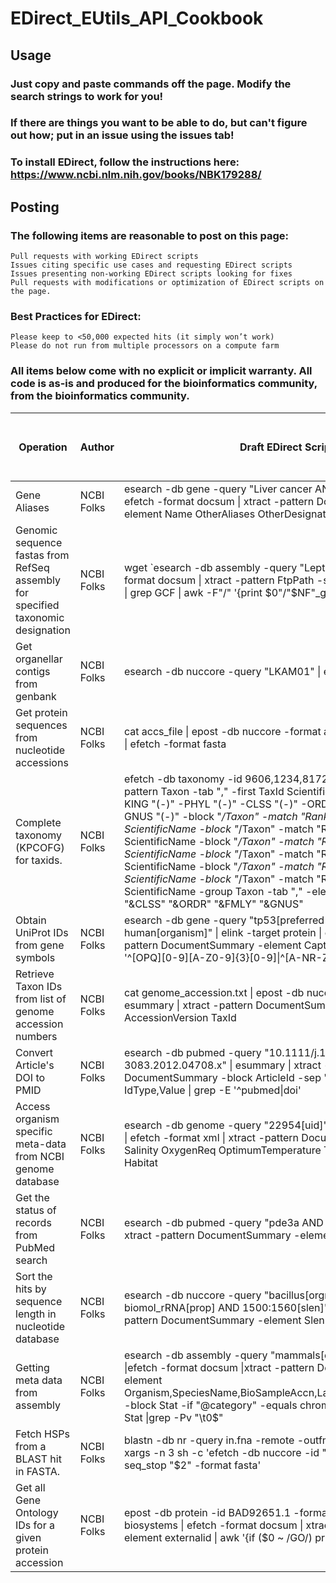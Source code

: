 # EDirect_EUtils_API_Cookbook

## Usage

### Just copy and paste commands off the page.  Modify the search strings to work for you!

### If there are things you want to be able to do, but can't figure out how; put in an issue using the issues tab!

### To install EDirect, follow the instructions here:  https://www.ncbi.nlm.nih.gov/books/NBK179288/

## Posting
### The following items are reasonable to post on this page:
    Pull requests with working EDirect scripts
    Issues citing specific use cases and requesting EDirect scripts
    Issues presenting non-working EDirect scripts looking for fixes
    Pull requests with modifications or optimization of EDirect scripts on the page.
### Best Practices for EDirect:
    Please keep to <50,000 expected hits (it simply won’t work)
    Please do not run from multiple processors on a compute farm

### All items below come with no explicit or implicit warranty.  All code is as-is and produced for the bioinformatics community, from the bioinformatics community.  

| Operation                                                                          	| Author     	| Draft EDirect Script                                                                                                                                                                                                                                                                                                                                                                                                                                                                                                                                                                                                                                                         	| Edited (vetted) EDirect Script (anyone)                                                                                                                                                                                                                                                                                                               	|   	|
|------------------------------------------------------------------------------------	|------------	|------------------------------------------------------------------------------------------------------------------------------------------------------------------------------------------------------------------------------------------------------------------------------------------------------------------------------------------------------------------------------------------------------------------------------------------------------------------------------------------------------------------------------------------------------------------------------------------------------------------------------------------------------------------------------	|-------------------------------------------------------------------------------------------------------------------------------------------------------------------------------------------------------------------------------------------------------------------------------------------------------------------------------------------------------	|---	|
| Gene Aliases                                                                       	| NCBI Folks 	| esearch -db gene -query   "Liver cancer AND Homo sapiens" \| efetch -format docsum \| xtract   -pattern DocumentSummary -element Name OtherAliases OtherDesignations                                                                                                                                                                                                                                                                                                                                                                                                                                                                                                           	|                                                                                                                                                                                                                                                                                                                                                       	|   	|
| Genomic sequence fastas   from RefSeq assembly for specified taxonomic designation 	| NCBI Folks 	| wget \`esearch -db assembly   -query "Leptospira alstonii" \| efetch -format docsum \| xtract   -pattern FtpPath -sep "\n" -element FtpPath \| grep GCF \| awk   -F"/" '{print $0"/"$NF"_genomic.fna.gz"}'\`                                                                                                                                                                                                                                                                                                                                                                                                                                                                       	|                                                                                                                                                                                                                                                                                                                                                       	|   	|
| Get organellar contigs from   genbank                                              	| NCBI Folks 	| esearch -db nuccore -query "LKAM01" \| efetch   -format fasta                                                                                                                                                                                                                                                                                                                                                                                                                                                                                                                                                                                                                 	|                                                                                                                                                                                                                                                                                                                                                       	|   	|
| Get   protein sequences from nucleotide accessions                                 	| NCBI Folks 	| cat accs_file \| epost -db   nuccore -format acc \| elink -target protein \| efetch -format fasta                                                                                                                                                                                                                                                                                                                                                                                                                                                                                                                                                                               	|                                                                                                                                                                                                                                                                                                                                                       	|   	|
| Complete taxonomy (KPCOFG)   for taxids.                                           	| NCBI Folks 	| efetch -db taxonomy -id 9606,1234,81726 -format xml \|   xtract -pattern Taxon -tab "," -first TaxId ScientificName -group   Taxon -KING "(-)" -PHYL "(-)" -CLSS "(-)" -ORDR   "(-)" -FMLY "(-)" -GNUS "(-)" -block   "*/Taxon" -match "Rank:kingdom" -KING ScientificName   -block "*/Taxon" -match "Rank:phylum" -PHYL   ScientificName -block "*/Taxon" -match "Rank:class" -CLSS   ScientificName -block "*/Taxon" -match "Rank:order" -ORDR   ScientificName -block "*/Taxon" -match "Rank:family"   -FMLY ScientificName -block "*/Taxon" -match "Rank:genus"   -GNUS ScientificName -group Taxon -tab "," -element   "&KING" "&PHYL" "&CLSS"   "&ORDR" "&FMLY" "&GNUS" 	|                                                                                                                                                                                                                                                                                                                                                       	|   	|
| Obtain UniProt IDs from   gene symbols                                             	| NCBI Folks 	| esearch -db gene -query "tp53[preferred symbol] AND   human[organism]" \| elink -target protein \| esummary \| xtract -pattern   DocumentSummary -element Caption SourceDb \| grep -E '^[OPQ][0-9][A-Z0-9]{3}[0-9]\|^[A-NR-Z][0-9]([A-Z][A-Z0-9]{2}[0-9]){1,2}'                                                                                                                                                                                                                                                                                                                                                                                                                 	|                                                                                                                                                                                                                                                                                                                                                       	|   	|
| Retrieve   Taxon IDs from list of genome accession numbers                         	| NCBI Folks 	| cat genome_accession.txt \|   epost -db nuccore -format acc \| esummary \| xtract -pattern DocumentSummary   -element AccessionVersion TaxId                                                                                                                                                                                                                                                                                                                                                                                                                                                                                                                                    	|                                                                                                                                                                                                                                                                                                                                                       	|   	|
| Convert Article's DOI to   PMID                                                    	| NCBI Folks 	| esearch -db pubmed -query   "10.1111/j.1468-3083.2012.04708.x" \| esummary \| xtract -pattern   DocumentSummary -block ArticleId -sep "\t " -tab "\n"   -element IdType,Value \| grep -E '^pubmed\|doi'                                                                                                                                                                                                                                                                                                                                                                                                                                                                          	|                                                                                                                                                                                                                                                                                                                                                       	|   	|
| Access organism specific   meta-data from NCBI genome database                     	| NCBI Folks 	| esearch -db genome -query "22954[uid]" \| elink   -target bioproject \| efetch -format xml \| xtract -pattern DocumentSummary   -element Salinity OxygenReq OptimumTemperature TemperatureRange Habitat                                                                                                                                                                                                                                                                                                                                                                                                                                                                         	|                                                                                                                                                                                                                                                                                                                                                       	|   	|
| Get the status of records   from PubMed search                                     	| NCBI Folks 	| esearch -db pubmed -query "pde3a AND 2016[dp]" \|   esummary \| xtract -pattern DocumentSummary -element Id RecordStatus                                                                                                                                                                                                                                                                                                                                                                                                                                                                                                                                                       	|                                                                                                                                                                                                                                                                                                                                                       	|   	|
| Sort the hits by sequence   length in nucleotide database                          	| NCBI Folks 	| esearch -db nuccore -query   "bacillus[orgn] AND biomol_rRNA[prop] AND 1500:1560[slen]" \|   esummary \| xtract -pattern DocumentSummary -element Slen Extra \| sort -rnk 1                                                                                                                                                                                                                                                                                                                                                                                                                                                                                                     	|                                                                                                                                                                                                                                                                                                                                                       	|   	|
| Getting meta data from   assembly                                                  	| NCBI Folks 	| esearch -db assembly -query "mammals[orgn] AND   latest[filter]" \|efetch -format docsum \|xtract -pattern DocumentSummary   -element Organism,SpeciesName,BioSampleAccn,LastMajorReleaseAccession     -block Stat -if "@category" -equals chromosome_count -element Stat   \|grep -Pv "\t0$"                                                                                                                                                                                                                                                                                                                                                                                   	|                                                                                             	|   	|
| Fetch HSPs from a BLAST hit   in FASTA.                                            	| NCBI Folks 	| blastn -db nr -query in.fna -remote -outfmt "6 sacc   sstart send" \| xargs -n 3 sh -c 'efetch -db nuccore -id "$0"   -seq_start "$1" -seq_stop "$2" -format fasta'                                                                                                                                                                                                                                                                                                                                                                                                                                                                                                           	|                                                                                                                                                                                                                                                                                                                                                       	|   	|
| Get all Gene Ontology IDs for a given protein accession | NCBI Folks | epost -db protein -id BAD92651.1 -format acc \| elink -target biosystems \| efetch -format docsum \| xtract -pattern externalid -element externalid \| awk '{if ($0 ~ /GO/) print $0}' | |  
